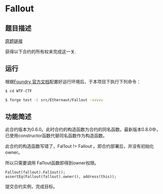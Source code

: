 # Fallout

## 题目描述

[原题链接](https://ethernaut.openzeppelin.com/level/0x676e57FdBbd8e5fE1A7A3f4Bb1296dAC880aa639)

获得以下合约的所有权来完成这一关.

## 运行

根据[Foundry 官方文档](https://getfoundry.sh/)配置好运行环境后，于本项目下执行下列命令：

```sh
$ cd WTF-CTF

$ forge test -C src/Ethernaut/Fallout -vvvvv
```

## 功能简述

此合约版本为0.6.0。此时合约的构造函数为合约的同名函数。最新版本0.8.0中，已使用constructor函数代替同名函数作为构造函数。

此合约的构造函数写错了，Fal1out != Fallout 。即合约部署后，并没有初始化owner。

所以只需要调用 Fal1out函数即得到owner权限。

```solidity
Fallout(fallout).Fal1out();
assertEq(Fallout(fallout).owner(), address(this));
```

提交合约实例，完成目标。